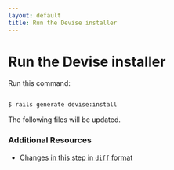 ```yaml
---
layout: default
title: Run the Devise installer
---
```


<h1 id="main">Run the Devise installer</h1>

Run this command:

```sh

$ rails generate devise:install
```

The following files will be updated.
### Additional Resources

* [Changes in this step in `diff` format](https://github.com/software-academy/devise_bdd/commit/027602fd431d9ae77e54967278b98e317d52da24)

